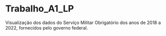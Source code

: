# Trabalho_A1_LP

Visualização dos dados do Serviço Militar Obrigatório dos anos de 2018 a 2022, fornecidos pelo governo federal.
